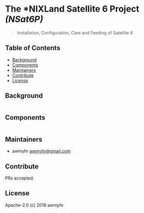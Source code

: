 # The \*NIXLand Satellite 6 Project _(NSat6P)_

> Installation, Configuration, Care and Feeding of Satellite 6

## Table of Contents

- [Background](#background)
- [Components](#components)
- [Maintainers](#maintainers)
- [Contribute](#contribute)
- [License](#license)

## Background

```
```

## Components

```
```

## Maintainers

- awmyhr <awmyhr@gmail.com>

## Contribute

PRs accepted.

## License

Apache-2.0 (c) 2018 awmyhr